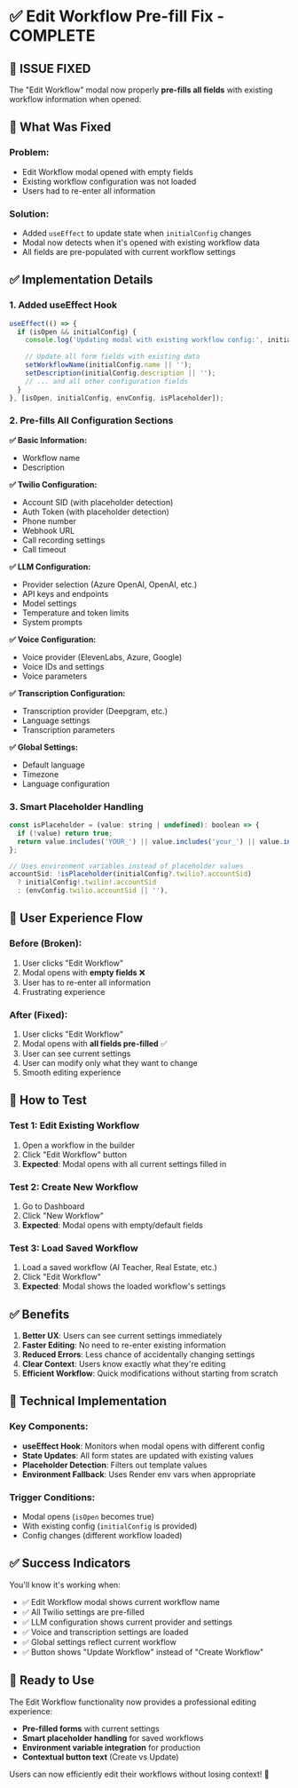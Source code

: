 # ✅ Edit Workflow Pre-fill Fix - COMPLETE

## **🎯 ISSUE FIXED**

The "Edit Workflow" modal now properly **pre-fills all fields** with existing workflow information when opened.

## **🔧 What Was Fixed**

### **Problem:**
- Edit Workflow modal opened with empty fields
- Existing workflow configuration was not loaded
- Users had to re-enter all information

### **Solution:**
- Added `useEffect` to update state when `initialConfig` changes
- Modal now detects when it's opened with existing workflow data
- All fields are pre-populated with current workflow settings

## **✅ Implementation Details**

### **1. Added useEffect Hook**
```javascript
useEffect(() => {
  if (isOpen && initialConfig) {
    console.log('Updating modal with existing workflow config:', initialConfig.name);
    
    // Update all form fields with existing data
    setWorkflowName(initialConfig.name || '');
    setDescription(initialConfig.description || '');
    // ... and all other configuration fields
  }
}, [isOpen, initialConfig, envConfig, isPlaceholder]);
```

### **2. Pre-fills All Configuration Sections**

**✅ Basic Information:**
- Workflow name
- Description

**✅ Twilio Configuration:**
- Account SID (with placeholder detection)
- Auth Token (with placeholder detection)
- Phone number
- Webhook URL
- Call recording settings
- Call timeout

**✅ LLM Configuration:**
- Provider selection (Azure OpenAI, OpenAI, etc.)
- API keys and endpoints
- Model settings
- Temperature and token limits
- System prompts

**✅ Voice Configuration:**
- Voice provider (ElevenLabs, Azure, Google)
- Voice IDs and settings
- Voice parameters

**✅ Transcription Configuration:**
- Transcription provider (Deepgram, etc.)
- Language settings
- Transcription parameters

**✅ Global Settings:**
- Default language
- Timezone
- Language configuration

### **3. Smart Placeholder Handling**
```javascript
const isPlaceholder = (value: string | undefined): boolean => {
  if (!value) return true;
  return value.includes('YOUR_') || value.includes('your_') || value.includes('_here');
};

// Uses environment variables instead of placeholder values
accountSid: !isPlaceholder(initialConfig?.twilio?.accountSid) 
  ? initialConfig!.twilio!.accountSid 
  : (envConfig.twilio.accountSid || ''),
```

## **🎯 User Experience Flow**

### **Before (Broken):**
1. User clicks "Edit Workflow"
2. Modal opens with **empty fields** ❌
3. User has to re-enter all information
4. Frustrating experience

### **After (Fixed):**
1. User clicks "Edit Workflow"
2. Modal opens with **all fields pre-filled** ✅
3. User can see current settings
4. User can modify only what they want to change
5. Smooth editing experience

## **🧪 How to Test**

### **Test 1: Edit Existing Workflow**
1. Open a workflow in the builder
2. Click "Edit Workflow" button
3. **Expected**: Modal opens with all current settings filled in

### **Test 2: Create New Workflow**
1. Go to Dashboard
2. Click "New Workflow"
3. **Expected**: Modal opens with empty/default fields

### **Test 3: Load Saved Workflow**
1. Load a saved workflow (AI Teacher, Real Estate, etc.)
2. Click "Edit Workflow"
3. **Expected**: Modal shows the loaded workflow's settings

## **✅ Benefits**

1. **Better UX**: Users can see current settings immediately
2. **Faster Editing**: No need to re-enter existing information
3. **Reduced Errors**: Less chance of accidentally changing settings
4. **Clear Context**: Users know exactly what they're editing
5. **Efficient Workflow**: Quick modifications without starting from scratch

## **🎯 Technical Implementation**

### **Key Components:**
- **useEffect Hook**: Monitors when modal opens with different config
- **State Updates**: All form states are updated with existing values
- **Placeholder Detection**: Filters out template values
- **Environment Fallback**: Uses Render env vars when appropriate

### **Trigger Conditions:**
- Modal opens (`isOpen` becomes true)
- With existing config (`initialConfig` is provided)
- Config changes (different workflow loaded)

## **✅ Success Indicators**

You'll know it's working when:
- ✅ Edit Workflow modal shows current workflow name
- ✅ All Twilio settings are pre-filled
- ✅ LLM configuration shows current provider and settings
- ✅ Voice and transcription settings are loaded
- ✅ Global settings reflect current workflow
- ✅ Button shows "Update Workflow" instead of "Create Workflow"

## **🚀 Ready to Use**

The Edit Workflow functionality now provides a professional editing experience:
- **Pre-filled forms** with current settings
- **Smart placeholder handling** for saved workflows
- **Environment variable integration** for production
- **Contextual button text** (Create vs Update)

Users can now efficiently edit their workflows without losing context! 🎯
